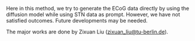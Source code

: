 Here in this method, we try to generate the ECoG data directly by using the diffusion model while using STN data as prompt. However, we have not satisfied outcomes. Future developments may be needed. 

The major works are done by Zixuan Liu (zixuan_liu@tu-berlin.de).
